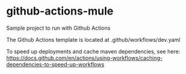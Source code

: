 # github-actions-mule
Sample project to run with Github Actions

The Github Actions template is located at .github/workflows/dev.yaml

To speed up deployments and cache maven dependencies, see here: https://docs.github.com/en/actions/using-workflows/caching-dependencies-to-speed-up-workflows
